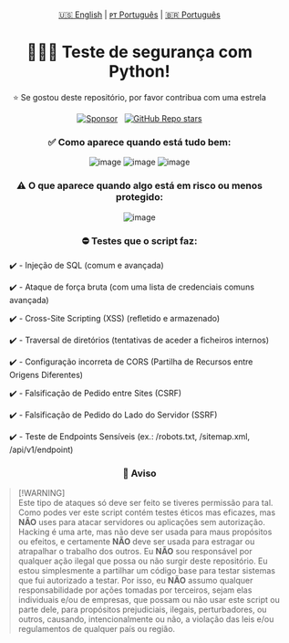 <!-- |||||||||||||||||||| EN - PT |||||||||||||||||||| -->
<p align='center'>
  <a href="https://github.com/dev-ggomes/security-test-with-python/blob/main/README.md">🇺🇸 English</a> | 
  <a href="https://github.com/dev-ggomes/security-test-with-python/blob/main/README-pt-pt.md">ᴘᴛ Português</a> | 
  <a href="https://github.com/dev-ggomes/security-test-with-python/blob/main/README-pt-br.md">🇧🇷 Português</a>
</p>

<h1 align="center">
  👨🏽‍💻 Teste de segurança com Python!
</h1>

<p align="center">
  ⭐ Se gostou deste repositório, por favor contribua com uma estrela
</p>

<!-- |||||||||||||||||||| SPONSORS & STARS |||||||||||||||||||| -->
<p align='center'>
  <a href="https://github.com/sponsors/dev-ggomes"><img alt="Sponsor" src="https://img.shields.io/badge/sponsor-30363D?style=for-the-badge&logo=GitHub-Sponsors&logoColor=#white" /></a>
  &nbsp;
  <a href="#"><img alt="GitHub Repo stars" src="https://img.shields.io/github/stars/dev-ggomes/security-test-with-python?style=for-the-badge" /></a>
</p>

<div align="center">
  
  ### ✅ Como aparece quando está tudo bem:
  ![image](https://github.com/user-attachments/assets/108227d2-fb4a-49f0-b4ea-a9cb2ee970e7)
  ![image](https://github.com/user-attachments/assets/6c2a144f-cca3-4248-b1a0-85ff6ce0a63c)
  ![image](https://github.com/user-attachments/assets/06a03103-378b-4dda-85fb-ec6fbe979fb5)

  ### ⚠️ O que aparece quando algo está em risco ou menos protegido:
  ![image](https://github.com/user-attachments/assets/5fe449a3-1f32-41ab-9b4a-20002c6af681)

  ### ⛔ Testes que o script faz:
  
</div>

<div align="left">
  <ul>
    ✔️ - Injeção de SQL (comum e avançada)
  </ul>
  <ul>
    ✔️ - Ataque de força bruta (com uma lista de credenciais comuns avançada)
  </ul>
  <ul>
    ✔️ - Cross-Site Scripting (XSS) (refletido e armazenado)
  </ul>
  <ul>
    ✔️ - Traversal de diretórios (tentativas de aceder a ficheiros internos)
  </ul>
  <ul>
    ✔️ - Configuração incorreta de CORS (Partilha de Recursos entre Origens Diferentes)
  </ul>
  <ul>
    ✔️ - Falsificação de Pedido entre Sites (CSRF)
  </ul>
  <ul>
    ✔️ - Falsificação de Pedido do Lado do Servidor (SSRF)
  </ul>
  <ul>
    ✔️ - Teste de Endpoints Sensíveis (ex.: /robots.txt, /sitemap.xml, /api/v1/endpoint)
  </ul>
</div>

<div align="center">
  
  ### 🛑 Aviso

</div>

  > [!WARNING]\
  > Este tipo de ataques só deve ser feito se tiveres permissão para tal. Como podes ver este script contém testes éticos mas eficazes, mas **NÃO** uses para atacar servidores ou aplicações sem autorização. Hacking é uma arte, mas não deve ser usada para maus propósitos ou efeitos, e certamente **NÃO** deve ser usada para estragar ou atrapalhar o trabalho dos outros.
  Eu **NÃO** sou responsável por qualquer ação ilegal que possa ou não surgir deste repositório. Eu estou simplesmente a partilhar um código base para testar sistemas que fui autorizado a testar. Por isso, eu **NÃO** assumo qualquer responsabilidade por ações tomadas por terceiros, sejam elas individuais e/ou de empresas, que possam ou não usar este script ou parte dele, para propósitos prejudiciais, ilegais, perturbadores, ou outros, causando, intencionalmente ou não, a violação das leis e/ou regulamentos de qualquer país ou região.
